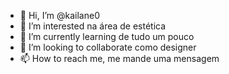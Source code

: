 - 👋 Hi, I’m @kailane0
- 👀 I’m interested na área de estética 
- 🌱 I’m currently learning de tudo um pouco 
- 💞️ I’m looking to collaborate como designer 
- 📫 How to reach me, me mande uma mensagem 

<!---
kailane0/kailane0 is a ✨ special ✨ repository because its `README.md` (this file) appears on your GitHub profile.
You can click the Preview link to take a look at your changes.
--->
